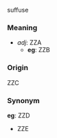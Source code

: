 suffuse
### Meaning
+ _adj_: ZZA
    + __eg__: ZZB

### Origin

ZZC

### Synonym

__eg__: ZZD

+ ZZE


